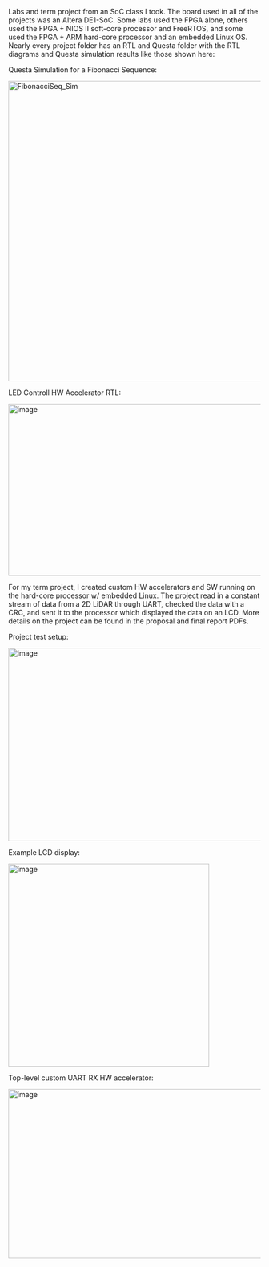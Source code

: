 Labs and term project from an SoC class I took. 
The board used in all of the projects was an Altera DE1-SoC. Some labs used the FPGA alone, others used the FPGA + NIOS II soft-core processor and FreeRTOS, and some used the FPGA + ARM hard-core processor and an embedded Linux OS. 
Nearly every project folder has an RTL and Questa folder with the RTL diagrams and Questa simulation results like those shown here:

Questa Simulation for a Fibonacci Sequence:

<img width="1400" height="600" alt="FibonacciSeq_Sim" src="https://github.com/user-attachments/assets/410e57b9-678b-4e6b-8783-3fd591f3df8e" />

LED Controll HW Accelerator RTL:

<img width="1023" height="343" alt="image" src="https://github.com/user-attachments/assets/515751f4-ba9d-4cc1-8ee7-aa1b8b5645de" />

For my term project, I created custom HW accelerators and SW running on the hard-core processor w/ embedded Linux. The project read in a constant stream of data from a 2D LiDAR through UART, checked the data with a CRC, and sent it to the processor which displayed the data on an LCD.
More details on the project can be found in the proposal and final report PDFs.

Project test setup:

<img width="701" height="386" alt="image" src="https://github.com/user-attachments/assets/bad529ef-8496-4525-b600-df25df1b9b60" />

Example LCD display:

<img width="401" height="405" alt="image" src="https://github.com/user-attachments/assets/b0cf22fe-f932-4c1e-b17c-1f889fbbfb7c" />

Top-level custom UART RX HW accelerator:

<img width="934" height="338" alt="image" src="https://github.com/user-attachments/assets/020c8667-16a6-42b8-b9b7-d76d534abc81" />


